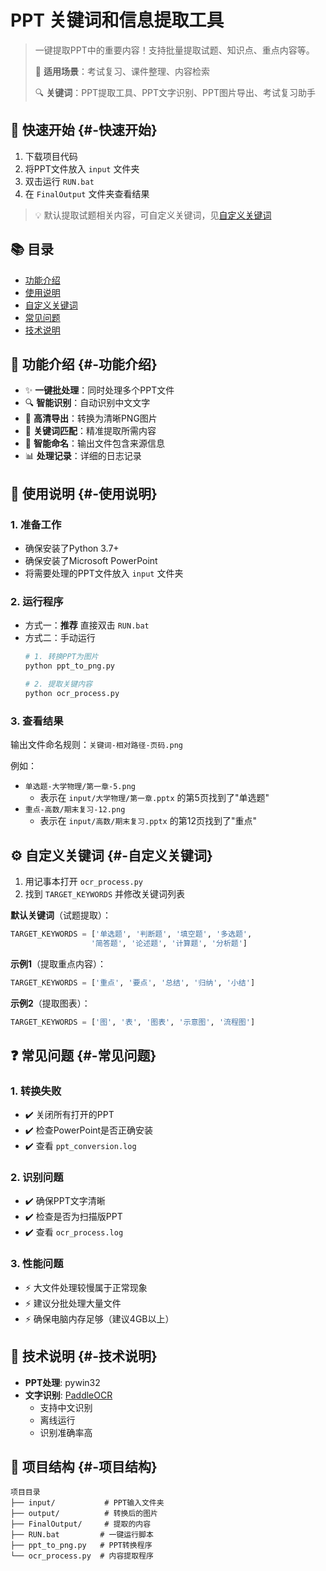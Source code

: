 # PPT 关键词和信息提取工具

> 一键提取PPT中的重要内容！支持批量提取试题、知识点、重点内容等。
> 
> 🎯 **适用场景**：考试复习、课件整理、内容检索
> 
> 🔍 **关键词**：PPT提取工具、PPT文字识别、PPT图片导出、考试复习助手

## 🚀 快速开始 {#-快速开始}

1. 下载项目代码
2. 将PPT文件放入 `input` 文件夹
3. 双击运行 `RUN.bat`
4. 在 `FinalOutput` 文件夹查看结果

> 💡 默认提取试题相关内容，可自定义关键词，见[自定义关键词](#️-自定义关键词)

## 📚 目录
- [功能介绍](#功能介绍)
- [使用说明](#使用说明)
- [自定义关键词](#自定义关键词)
- [常见问题](#常见问题)
- [技术说明](#技术说明)

## 🎯 功能介绍 {#-功能介绍}

- ✨ **一键批处理**：同时处理多个PPT文件
- 🔍 **智能识别**：自动识别中文文字
- 🎨 **高清导出**：转换为清晰PNG图片
- 📝 **关键词匹配**：精准提取所需内容
- 📂 **智能命名**：输出文件包含来源信息
- 📊 **处理记录**：详细的日志记录

## 📖 使用说明 {#-使用说明}

### 1. 准备工作
- 确保安装了Python 3.7+
- 确保安装了Microsoft PowerPoint
- 将需要处理的PPT文件放入 `input` 文件夹

### 2. 运行程序
- 方式一：**推荐** 直接双击 `RUN.bat`
- 方式二：手动运行
  ```bash
  # 1. 转换PPT为图片
  python ppt_to_png.py
  
  # 2. 提取关键内容
  python ocr_process.py
  ```

### 3. 查看结果
输出文件命名规则：`关键词-相对路径-页码.png`

例如：
- `单选题-大学物理/第一章-5.png` 
  - 表示在 `input/大学物理/第一章.pptx` 的第5页找到了"单选题"
- `重点-高数/期末复习-12.png`
  - 表示在 `input/高数/期末复习.pptx` 的第12页找到了"重点"

## ⚙️ 自定义关键词 {#️-自定义关键词}

1. 用记事本打开 `ocr_process.py`
2. 找到 `TARGET_KEYWORDS` 并修改关键词列表

**默认关键词**（试题提取）：
```python
TARGET_KEYWORDS = ['单选题', '判断题', '填空题', '多选题', 
                  '简答题', '论述题', '计算题', '分析题']
```

**示例1**（提取重点内容）：
```python
TARGET_KEYWORDS = ['重点', '要点', '总结', '归纳', '小结']
```

**示例2**（提取图表）：
```python
TARGET_KEYWORDS = ['图', '表', '图表', '示意图', '流程图']
```

## ❓ 常见问题 {#-常见问题}

### 1. 转换失败
- ✔️ 关闭所有打开的PPT
- ✔️ 检查PowerPoint是否正确安装
- ✔️ 查看 `ppt_conversion.log`

### 2. 识别问题
- ✔️ 确保PPT文字清晰
- ✔️ 检查是否为扫描版PPT
- ✔️ 查看 `ocr_process.log`

### 3. 性能问题
- ⚡ 大文件处理较慢属于正常现象
- ⚡ 建议分批处理大量文件
- ⚡ 确保电脑内存足够（建议4GB以上）

## 🔧 技术说明 {#-技术说明}

- **PPT处理**: pywin32
- **文字识别**: [PaddleOCR](https://github.com/PaddlePaddle/PaddleOCR)
  - 支持中文识别
  - 离线运行
  - 识别准确率高

## 📂 项目结构 {#-项目结构}

```
项目目录
├── input/           # PPT输入文件夹
├── output/          # 转换后的图片
├── FinalOutput/     # 提取的内容
├── RUN.bat         # 一键运行脚本
├── ppt_to_png.py   # PPT转换程序
└── ocr_process.py  # 内容提取程序
```
